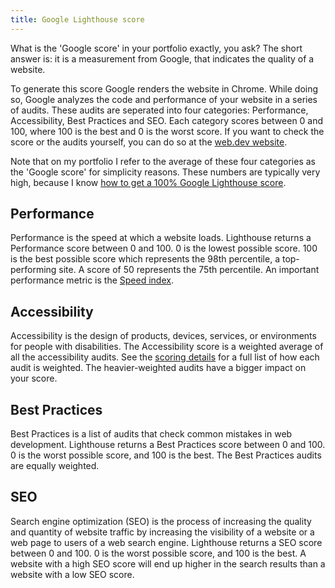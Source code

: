 ```yaml
---
title: Google Lighthouse score
---
```


What is the 'Google score' in your portfolio exactly, you ask? The short answer is: it is a measurement from Google, that indicates the quality of a website.

To generate this score Google renders the website in Chrome. While doing so, Google analyzes the code and performance of your website in a series of audits. These audits are seperated into four categories: Performance, Accessibility, Best Practices and SEO. Each category scores between 0 and 100, where 100 is the best and 0 is the worst score. If you want to check the score or the audits yourself, you can do so at the [web.dev website](https://web.dev).

Note that on my portfolio I refer to the average of these four categories as the 'Google score' for simplicity reasons. These numbers are typically very high, because I know [how to get a 100% Google Lighthouse score](/blog/how-to-get-a-100-google-lighthouse-score/).

## Performance

Performance is the speed at which a website loads. Lighthouse returns a Performance score between 0 and 100. 0 is the lowest possible score. 100 is the best possible score which represents the 98th percentile, a top-performing site. A score of 50 represents the 75th percentile. An important performance metric is the [Speed index](/blog/speed-index-explained/).

## Accessibility

Accessibility is the design of products, devices, services, or environments for people with disabilities. The Accessibility score is a weighted average of all the accessibility audits. See the [scoring details](https://developers.google.com/web/tools/lighthouse/v3/scoring) for a full list of how each audit is weighted. The heavier-weighted audits have a bigger impact on your score. 

## Best Practices

Best Practices is a list of audits that check common mistakes in web development. Lighthouse returns a Best Practices score between 0 and 100. 0 is the worst possible score, and 100 is the best. The Best Practices audits are equally weighted.

## SEO

Search engine optimization (SEO) is the process of increasing the quality and quantity of website traffic by increasing the visibility of a website or a web page to users of a web search engine. Lighthouse returns a SEO score between 0 and 100. 0 is the worst possible score, and 100 is the best. A website with a high SEO score will end up higher in the search results than a website with a low SEO score.
